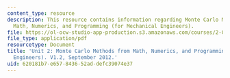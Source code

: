 ```yaml
---
content_type: resource
description: This resource contains information regarding Monte Carlo Methods from
  Math, Numerics, and Programming (for Mechanical Engineers).
file: https://ol-ocw-studio-app-production.s3.amazonaws.com/courses/2-086-numerical-computation-for-mechanical-engineers-fall-2012/620181b7e657843652addefc39074e37_MIT2_086F12_notes_unit2.pdf
file_type: application/pdf
resourcetype: Document
title: 'Unit 2: Monte Carlo Methods from Math, Numerics, and Programming (for Mechanical
  Engineers). V1.2, September 2012.'
uid: 620181b7-e657-8436-52ad-defc39074e37
---
```


